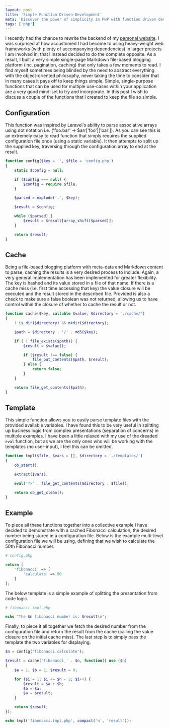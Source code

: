 ```yaml
---
layout: post
title: 'Simple Function Driven-Development'
meta: 'Discover the power of simplicity in PHP with function driven development techniques, optimised caching, and templating for efficient backend design.'
tags: ['php']
---
```


I recently had the chance to rewrite the backend of my [personal website](http://github.com/eddmann/eddmann).
I was surprised at how accustomed I had become to using heavy-weight web frameworks (with plenty of accompanying dependencies) in larger projects I am involved in, that I instead decided to do the complete opposite.
As a result, I built a very simple single-page Markdown file-based blogging platform (inc. pagination, caching) that only takes a few moments to read.
I find myself sometimes being blinded by the need to abstract everything with the object-oriented philosophy, never taking the time to consider that in many cases it pays off to keep things simple.
Simple, single-purpose functions that can be used for multiple use-cases within your application are a very good mind-set to try and incorporate.
In this post I wish to discuss a couple of the functions that I created to keep the file so simple.

<!--more-->

## Configuration

This function was inspired by Laravel's ability to parse associative arrays using dot notation i.e. ('foo.bar' -> $arr['foo']['bar']).
As you can see this is an extremely easy to read function that simply requires the supplied configuration file once (using a static variable).
It then attempts to split up the supplied key, traversing through the configuration array to end at the result.

```php
function config($key = '', $file = 'config.php')
{
    static $config = null;

    if ($config === null) {
        $config = require $file;
    }

    $parsed = explode('.', $key);

    $result = $config;

    while ($parsed) {
        $result = $result[array_shift($parsed)];
    }

    return $result;
}
```

## Cache

Being a file-based blogging platform with meta-data and Markdown content to parse, caching the results is a very desired process to include.
Again, a very general implementation has been implemented for greater flexibility.
The key is hashed and its value stored in a file of that name.
If there is a cache miss (i.e. first time accessing that key) the value closure will be executed and the result stored in the described file.
Provided is also a check to make sure a false boolean was not returned, allowing us to have control within the closure of whether to cache the result or not.

```php
function cache($key, callable $value, $directory = './cache/')
{
    ! is_dir($directory) && mkdir($directory);

    $path = $directory . '/' . md5($key);

    if ( ! file_exists($path)) {
        $result = $value();

        if ($result !== false) {
            file_put_contents($path, $result);
        } else {
            return false;
        }
    }

    return file_get_contents($path);
}
```

## Template

This simple function allows you to easily parse template files with the provided available variables.
I have found this to be very useful in splitting up business logic from complex presentations (separation of concerns) in multiple examples.
I have been a little relaxed with my use of the dreaded `eval` function, but as we are the only ones who will be working with the templates (no user-input), I feel this can be omitted.

```php
function tmpl($file, $vars = [], $directory = './templates/')
{
    ob_start();

    extract($vars);

    eval('?>' . file_get_contents($directory . $file));

    return ob_get_clean();
}
```

## Example

To piece all these functions together into a collective example I have decided to demonstrate with a cached Fibonacci calculation, the desired number being stored in a configuration file.
Below is the example multi-level configuration file we will be using, defining that we wish to calculate the 50th Fibonacci number.

```php
# config.php

return [
    'fibonacci' => [
        'calculate' => 50
    ]
];
```

The below template is a simple example of splitting the presentation from code logic.

```php
# fibonacci.tmpl.php

echo "The $n fibonacci number is: $result\n";
```

Finally, to piece it all together we fetch the desired number from the configuration file and return the result from the cache (calling the value closure on the initial cache miss).
The last step is to simply pass the template the two variables for displaying.

```php
$n = config('fibonacci.calculate');

$result = cache('fibonacci_' . $n, function() use ($n)
{
    $a = 1; $b = 1; $result = 0;

    for ($i = 1; $i <= $n - 2; $i++) {
        $result = $a + $b;
        $b = $a;
        $a = $result;
    }

    return $result;
});

echo tmpl('fibonacci.tmpl.php', compact('n', 'result'));
```
